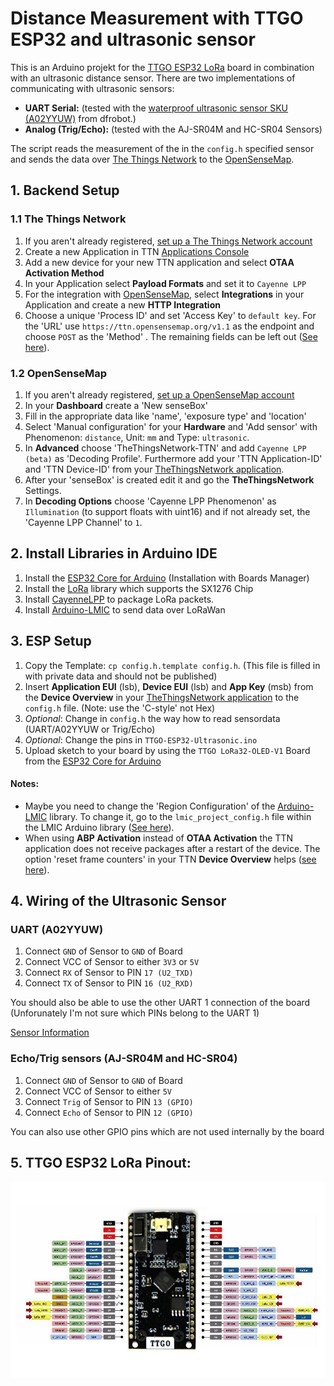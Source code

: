 # Distance Measurement with TTGO ESP32 and ultrasonic sensor

This is an Arduino projekt for the [TTGO ESP32 LoRa](http://www.lilygo.cn/prod_view.aspx?TypeId=50003&Id=1141&FId=t3:50003:3) board in combination with an ultrasonic distance sensor. There are two implementations of communicating with ultrasonic sensors:

- **UART Serial:** (tested with the [waterproof ultrasonic sensor SKU (A02YYUW)](https://wiki.dfrobot.com/A02YYUW%20Waterproof%20Ultrasonic%20Sensor%20SKU:%20SEN0311) from dfrobot.)
- **Analog (Trig/Echo):**  (tested with the AJ-SR04M and HC-SR04 Sensors)

The script reads the measurement of the in the `config.h` specified sensor and sends the data over [The Things Network](https://www.thethingsnetwork.org/) to the [OpenSenseMap](https://opensensemap.org/).

## 1. Backend Setup

### 1.1 The Things Network
1. If you aren't already registered, [set up a The Things Network account](https://account.thethingsnetwork.org/register)
2. Create a new Application in TTN [Applications Console](https://console.thethingsnetwork.org/applications)
3. Add a new device for your new TTN application and select **OTAA Activation Method**
4. In your Application select **Payload Formats** and set it to `Cayenne LPP`
5. For the integration with [OpenSenseMap](https://opensensemap.org/), select **Integrations** in your Application and create a new **HTTP Integration**
6. Choose a unique 'Process ID' and set 'Access Key' to `default key`. For the 'URL' use `https://ttn.opensensemap.org/v1.1` as the endpoint and choose `POST` as the 'Method' . The remaining fields can be left out ([See here](https://osem.books.sensebox.de/de/ttn_integration.html)).

### 1.2 OpenSenseMap
1. If you aren't already registered, [set up a OpenSenseMap account](https://opensensemap.org/register)
2. In your **Dashboard** create a 'New senseBox'
3. Fill in the appropriate data like 'name', 'exposure type' and 'location'
4. Select 'Manual configuration' for your **Hardware** and 'Add sensor' with Phenomenon: `distance`, Unit: `mm` and Type: `ultrasonic`.
5. In **Advanced** choose 'TheThingsNetwork-TTN' and add `Cayenne LPP (beta)` as 'Decoding Profile'. Furthermore add your 'TTN Application-ID' and 'TTN Device-ID' from your [TheThingsNetwork application](https://console.thethingsnetwork.org/applications).
6. After your 'senseBox' is created edit it and go the **TheThingsNetwork** Settings.
7. In **Decoding Options** choose 'Cayenne LPP Phenomenon' as `Illumination` (to support floats with uint16) and if not already set, the 'Cayenne LPP Channel' to `1`.

## 2. Install Libraries in Arduino IDE
1. Install the [ESP32 Core for Arduino](https://github.com/espressif/arduino-esp32/blob/master/docs/arduino-ide/boards_manager.md) (Installation with Boards Manager)
2. Install the [LoRa](https://github.com/sandeepmistry/arduino-LoRa) library which supports the SX1276 Chip
3. Install [CayenneLPP](https://github.com/sabas1080/CayenneLPP) to package LoRa packets.
4. Install [Arduino-LMIC](https://github.com/mcci-catena/arduino-lmic) to send data over LoRaWan

## 3. ESP Setup
1. Copy the Template: `cp config.h.template config.h`. (This file is filled in with private data and should not be published)
2. Insert **Application EUI** (lsb), **Device EUI** (lsb) and **App Key** (msb) from the **Device Overview** in your [TheThingsNetwork application](https://console.thethingsnetwork.org/applications) to the `config.h` file. (Note: use the 'C-style' not Hex)
3. *Optional*: Change in `config.h` the way how to read sensordata (UART/A02YYUW or Trig/Echo)
4. *Optional*: Change the pins in `TTGO-ESP32-Ultrasonic.ino`
3. Upload sketch to your board by using the `TTGO LoRa32-OLED-V1` Board from the [ESP32 Core for Arduino](https://github.com/espressif/arduino-esp32/blob/master/docs/arduino-ide/boards_manager.md)

#### Notes:

- Maybe you need to change the 'Region Configuration' of the [Arduino-LMIC](https://github.com/mcci-catena/arduino-lmic) library. To change it, go to the `lmic_project_config.h` file within the LMIC Arduino library ([See here](https://github.com/mcci-catena/arduino-lmic#configuration)).
- When using **ABP Activation** instead of **OTAA Activation** the TTN application does not receive packages after a restart of the device. The option 'reset frame counters' in your TTN **Device Overview** helps ([see here](https://forum.sodaq.com/t/not-receiving-data-until-frame-counter-reset-in-ttn-console/632/3)).

## 4. Wiring of the Ultrasonic Sensor

### UART (A02YYUW)
1. Connect `GND` of Sensor to `GND` of Board
2. Connect VCC of Sensor to either `3V3` or `5V`
3. Connect `RX` of Sensor to PIN `17 (U2_TXD)` 
4. Connect `TX` of Sensor to PIN `16 (U2_RXD)`

You should also be able to use the other UART 1 connection of the board (Unforunately I'm not sure which PINs belong to the UART 1)

[Sensor Information](https://wiki.dfrobot.com/A02YYUW%20Waterproof%20Ultrasonic%20Sensor%20SKU:%20SEN0311)

### Echo/Trig sensors (AJ-SR04M and HC-SR04)
1. Connect `GND` of Sensor to `GND` of Board
2. Connect VCC of Sensor to either `5V`
3. Connect `Trig` of Sensor to PIN `13 (GPIO)` 
4. Connect `Echo` of Sensor to PIN `12 (GPIO)`

You can also use other GPIO pins which are not used internally by the board

## 5. TTGO ESP32 LoRa Pinout:
![ESP Pinout](images/esp_pinout.jpeg)


